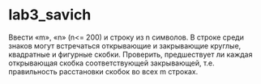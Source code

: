 lab3_savich
===========
Ввести «m», «n» (n<= 200) и строку из n символов. В строке среди знаков могут
встречаться открывающие и закрывающие круглые, квадратные и фигурные
скобки. Проверить, предшествует ли каждая открывающая скобка
соответствующей закрывающей, т.е. правильность расстановки скобок во всех
m строках.

